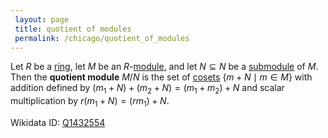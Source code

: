```yaml
---
 layout: page
 title: quotient of modules
 permalink: /chicago/quotient_of_modules
---
```

Let $R$ be a [ring](https://defsmath.github.io/DefsMath/ring), let $M$ be an $R$-[module](https://defsmath.github.io/DefsMath/module_over_a_ring), and let $N\subseteq N$ be a [submodule](https://defsmath.github.io/DefsMath/submodule) of $M$. Then the **quotient module** $M/N$ is the set of [cosets](https://defsmath.github.io/DefsMath/left_coset) $\{m+N\mid m\in M\}$ with addition defined by $(m_1+N)+ (m_2+N) = (m_1+m_2) + N$ and scalar multiplication by $r(m_1 + N) = (rm_1)+N$.

Wikidata ID: [Q1432554](https://www.wikidata.org/wiki/Q1432554)